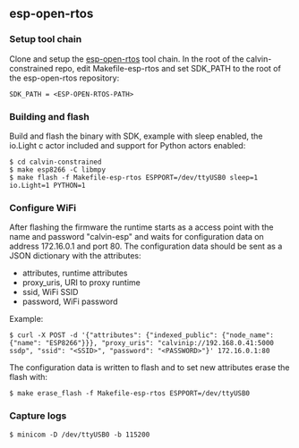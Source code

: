 ## esp-open-rtos

### Setup tool chain

Clone and setup the [esp-open-rtos](https://github.com/SuperHouse/esp-open-rtos) tool chain. In the root of the calvin-constrained repo, edit Makefile-esp-rtos and set SDK_PATH to the root of the esp-open-rtos repository:

```
SDK_PATH = <ESP-OPEN-RTOS-PATH>
```

### Building and flash

Build and flash the binary with SDK, example with sleep enabled, the io.Light c actor included and support for Python actors enabled:

```
$ cd calvin-constrained
$ make esp8266 -C libmpy
$ make flash -f Makefile-esp-rtos ESPPORT=/dev/ttyUSB0 sleep=1 io.Light=1 PYTHON=1
```

### Configure WiFi

After flashing the firmware the runtime starts as a access point with the name and password "calvin-esp" and waits for configuration data on address 172.16.0.1 and port 80. The configuration data should be sent as a JSON dictionary with the attributes:
- attributes, runtime attributes
- proxy_uris, URI to proxy runtime
- ssid, WiFi SSID
- password, WiFi password

Example:

```
$ curl -X POST -d '{"attributes": {"indexed_public": {"node_name": {"name": "ESP8266"}}}, "proxy_uris": "calvinip://192.168.0.41:5000 ssdp", "ssid": "<SSID>", "password": "<PASSWORD>"}' 172.16.0.1:80
```

The configuration data is written to flash and to set new attributes erase the flash with:

```
$ make erase_flash -f Makefile-esp-rtos ESPPORT=/dev/ttyUSB0
```

### Capture logs

```
$ minicom -D /dev/ttyUSB0 -b 115200
```
